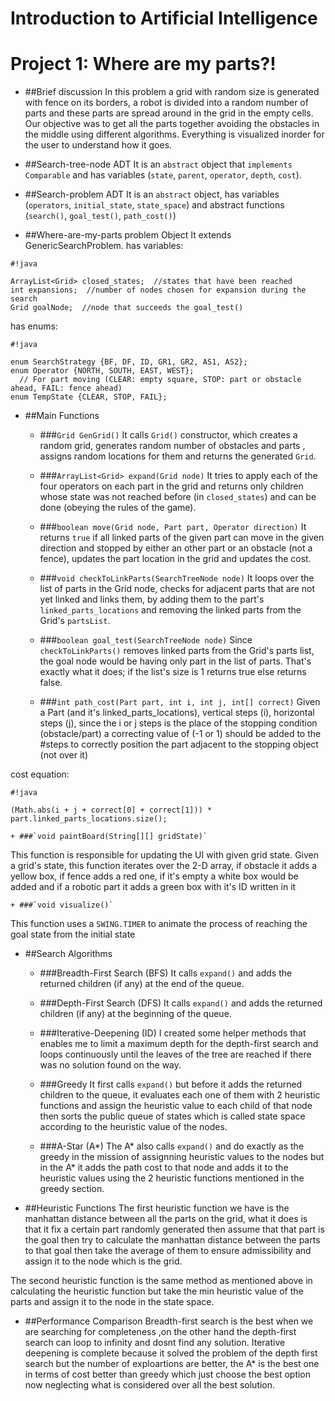 **Introduction to Artificial Intelligence**
=======================================
**Project 1: Where are my parts?!**
===============================

* ##Brief discussion
In this problem a grid with random size is generated with fence on its borders, a robot is divided into a random number of parts and these parts are spread around in the grid in the empty cells. Our objective was to get all the parts together avoiding the obstacles in the middle using different algorithms. Everything is visualized inorder for the user to understand how it goes.

* ##Search-tree-node ADT
It is an `abstract` object that `implements Comparable` and has variables (`state`, `parent`, `operator`, `depth`, `cost`).

* ##Search-problem ADT
It is an `abstract` object, has variables (`operators`, `initial_state`, `state_space`) and abstract functions (`search()`, `goal_test()`, `path_cost()`)

* ##Where-are-my-parts problem Object
It extends GenericSearchProblem.
has variables:

```
#!java

ArrayList<Grid> closed_states;  //states that have been reached
int expansions;  //number of nodes chosen for expansion during the search
Grid goalNode;  //node that succeeds the goal_test()

```
has enums:

```
#!java

enum SearchStrategy {BF, DF, ID, GR1, GR2, AS1, AS2};
enum Operator {NORTH, SOUTH, EAST, WEST};
  // For part moving (CLEAR: empty square, STOP: part or obstacle ahead, FAIL: fence ahead)
enum TempState {CLEAR, STOP, FAIL};
```

* ##Main Functions
    + ###`Grid GenGrid()`
It calls `Grid()` constructor, which creates a random grid, generates random number of obstacles and parts 
, assigns random locations for them and returns the generated `Grid`.

    + ###`ArrayList<Grid> expand(Grid node)`
It tries to apply each of the four operators on each part in the grid and returns only children whose state was not reached before (in `closed_states`) and can be done (obeying the rules of the game).

    + ###`boolean move(Grid node, Part part, Operator direction)`
It returns `true` if all linked parts of the given part can move in the given direction and stopped by either an other part or an obstacle (not a fence), updates the part location in the grid and updates the cost.

    + ###`void checkToLinkParts(SearchTreeNode node)`
It loops over the list of parts in the Grid node, checks for adjacent parts that are not yet linked and links them, by adding them to the part's `linked_parts_locations` and removing the linked parts from the Grid's `partsList`.

    + ###`boolean goal_test(SearchTreeNode node)`
Since `checkToLinkParts()` removes linked parts from the Grid's parts list, the goal node would be having only part in the list of parts. That's exactly what it does; if the list's size is 1 returns true else returns false.

    + ###`int path_cost(Part part, int i, int j, int[] correct)`
Given a Part (and it's linked_parts_locations), vertical steps (i), horizontal steps (j), since the i or j steps is the place of the stopping condition (obstacle/part) a correcting value of (-1 or 1) should be added to the #steps to correctly position the part adjacent to the stopping object (not over it)

cost equation:
```
#!java

(Math.abs(i + j + correct[0] + correct[1])) * part.linked_parts_locations.size();
```

    + ###`void paintBoard(String[][] gridState)`
This function is responsible for updating the UI with given grid state.
Given a grid's state, this function iterates over the 2-D array, if obstacle it adds a yellow box, if fence adds a red one, if it's empty a white box would be added and if a robotic part it adds a green box with it's ID written in it

    + ###`void visualize()`
This function uses a `SWING.TIMER` to animate the process of reaching the goal state from the initial state

* ##Search Algorithms
    * ###Breadth-First Search (BFS)
It calls `expand()` and adds the returned children (if any) at the end of the queue.

    * ###Depth-First Search (DFS)
It calls `expand()` and adds the returned children (if any) at the beginning of the queue.

    * ###Iterative-Deepening (ID)
I created some helper methods that enables me to limit a maximum depth for the depth-first search and loops continuously until the leaves of the tree are reached if there was no solution found on the way.

     * ###Greedy
It first calls `expand()` but before it adds the returned children to the queue, it evaluates each one of them with 2 heuristic functions and assign the heuristic value to each child of that node then sorts the public queue of states which is called state space according to the heuristic value of the nodes.

    * ###A-Star (A*)
The A* also calls `expand()` and do exactly as the greedy in the mission of assignning heuristic values to the nodes but in the A* it adds the path cost to that node and adds it to the heuristic values using the 2 heuristic functions mentioned in the greedy section.

* ##Heuristic Functions
The first heuristic function we have is the manhattan distance between all the parts on the grid, what it does is that it fix a certain part randomly generated then assume that that part is the goal then try to calculate the manhattan distance between the parts to that goal
then take the average of them to ensure admissibility and assign it to the node which is the grid.

The second heuristic function is the same method as mentioned above in calculating the heuristic function but take the min heuristic value of the parts and assign it to the node in the state space.

* ##Performance Comparison
Breadth-first search is the best when we are searching for completeness ,on the other hand the depth-first search can loop to infinity and dosnt find any solution.
Iterative deepening is complete because it solved the problem of the depth first search but the number of exploartions are better, the A* is the best one in terms of cost better than greedy which just choose the best option now neglecting what is considered over all the best solution.